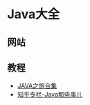 # Java大全

## 网站

## 教程

* [JAVA之旅合集](http://blog.csdn.net/qq_26787115/article/details/52336163)
* [知乎专栏-Java那些事儿](Java那些事儿)

